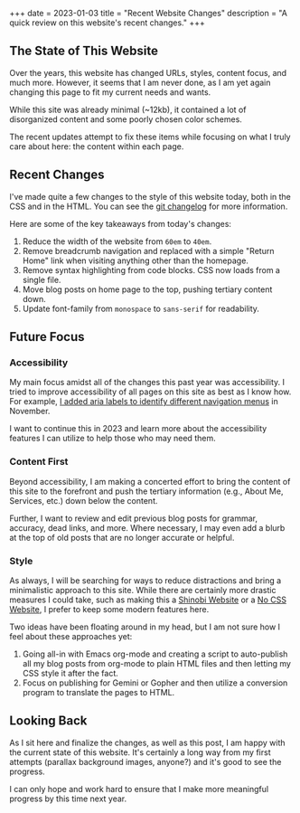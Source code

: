 +++
date = 2023-01-03
title = "Recent Website Changes"
description = "A quick review on this website's recent changes."
+++

## The State of This Website

Over the years, this website has changed URLs, styles, content focus, and much
more. However, it seems that I am never done, as I am yet again changing this
page to fit my current needs and wants.

While this site was already minimal (~12kb), it contained a lot of disorganized
content and some poorly chosen color schemes.

The recent updates attempt to fix these items while focusing on what I truly
care about here: the content within each page.

## Recent Changes

I've made quite a few changes to the style of this website today, both in the
CSS and in the HTML. You can see the [git
changelog](https://github.com/christian-cleberg/cleberg.net/commits/main) for
more information.

Here are some of the key takeaways from today's changes:

1. Reduce the width of the website from `60em` to `40em`.
2. Remove breadcrumb navigation and replaced with a simple "Return Home" link
when visiting anything other than the homepage.
3. Remove syntax highlighting from code blocks. CSS now loads from a single
file.
4. Move blog posts on home page to the top, pushing tertiary content down.
5. Update font-family from `monospace` to `sans-serif` for readability.

## Future Focus

### Accessibility

My main focus amidst all of the changes this past year was accessibility. I
tried to improve accessibility of all pages on this site as best as I know how.
For example, [I added aria labels to identify different navigation
menus](https://github.com/christian-cleberg/cleberg.net/commit/9c2175dbe39a71c2070f8517f28c11ed4bd20654)
in November.

I want to continue this in 2023 and learn more about the accessibility features
I can utilize to help those who may need them.

### Content First

Beyond accessibility, I am making a concerted effort to bring the content of
this site to the forefront and push the tertiary information (e.g., About Me,
Services, etc.) down below the content.

Further, I want to review and edit previous blog posts for grammar, accuracy,
dead links, and more. Where necessary, I may even add a blurb at the top of old
posts that are no longer accurate or helpful.

### Style

As always, I will be searching for ways to reduce distractions and bring a
minimalistic approach to this site. While there are certainly more drastic
measures I could take, such as making this a [Shinobi
Website](https://shinobi.bt.ht) or a [No CSS Website](https://nocss.club), I
prefer to keep some modern features here.

Two ideas have been floating around in my head, but I am not sure how I feel
about these approaches yet:

1. Going all-in with Emacs org-mode and creating a script to auto-publish all my
blog posts from org-mode to plain HTML files and then letting my CSS style it
after the fact.
2. Focus on publishing for Gemini or Gopher and then utilize a conversion
program to translate the pages to HTML.

## Looking Back

As I sit here and finalize the changes, as well as this post, I am happy with
the current state of this website. It's certainly a long way from my first
attempts (parallax background images, anyone?) and it's good to see the
progress.

I can only hope and work hard to ensure that I make more meaningful progress by
this time next year.

